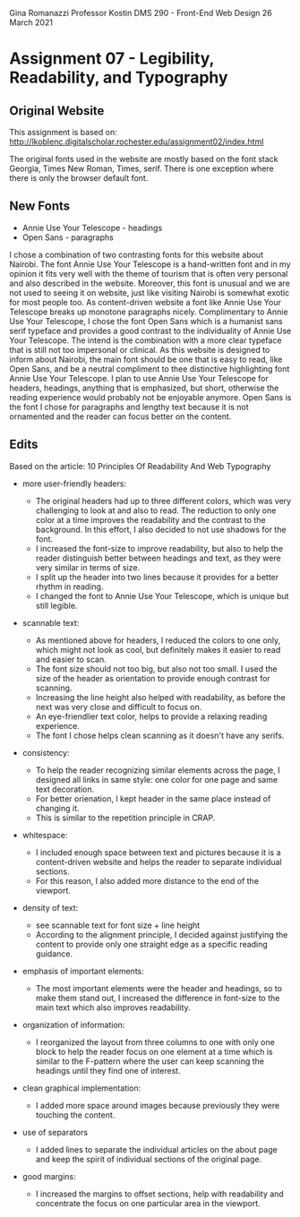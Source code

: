 Gina Romanazzi
Professor Kostin
DMS 290 - Front-End Web Design
26 March 2021

# Assignment 07 - Legibility, Readability, and Typography

## Original Website
This assignment is based on: http://lkoblenc.digitalscholar.rochester.edu/assignment02/index.html

The original fonts used in the website are mostly based on the font stack Georgia, Times New Roman, Times, serif. There is one exception where there is only the browser default font.

## New Fonts
* Annie Use Your Telescope - headings
* Open Sans - paragraphs

I chose a combination of two contrasting fonts for this website about Nairobi. The font Annie Use Your Telescope is a hand-written font and in my opinion it fits very well with the theme of tourism that is often very personal and also described in the website. Moreover, this font is unusual and we are not used to seeing it on website, just like visiting Nairobi is somewhat exotic for most people too. As content-driven website a font like Annie Use Your Telescope breaks up monotone paragraphs nicely.
Complimentary to Annie Use Your Telescope, I chose the font Open Sans which is a humanist sans serif typeface and provides a good contrast to the individuality of Annie Use Your Telescope. The intend is the combination with a more clear typeface that is still not too impersonal or clinical. As this website is designed to inform about Nairobi, the main font should be one that is easy to read, like Open Sans, and be a neutral compliment to thee distinctive highlighting font Annie Use Your Telescope.
I plan to use Annie Use Your Telescope for headers, headings, anything that is emphasized, but short, otherwise the reading experience would probably not be enjoyable anymore. Open Sans is the font I chose for paragraphs and lengthy text because it is not ornamented and the reader can focus better on the content.

## Edits
Based on the article: 10 Principles Of Readability And Web Typography

* more user-friendly headers:
  * The original headers had up to three different colors, which was very challenging to look at and also to read. The reduction to only one color at a time improves the readability and the contrast to the background. In this effort, I also decided to not use shadows for the font.
  * I increased the font-size to improve readability, but also to help the reader distinguish better between headings and text, as they were very similar in terms of size.
  * I split up the header into two lines because it provides for a better rhythm in reading.
  * I changed the font to Annie Use Your Telescope, which is unique but still legible.

* scannable text:
  * As mentioned above for headers, I reduced the colors to one only, which might not look as cool, but definitely makes it easier to read and easier to scan.
  * The font size should not too big, but also not too small. I used the size of the header as orientation to provide enough contrast for scanning.
  * Increasing the line height also helped with readability, as before the next was very close and difficult to focus on.
  * An eye-friendlier text color, helps to provide a relaxing reading experience.
  * The font I chose helps clean scanning as it doesn't have any serifs.

* consistency:
  * To help the reader recognizing similar elements across the page, I designed all links in same style: one color for one page and same text decoration.
  * For better orienation, I kept header in the same place instead of changing it.
  * This is similar to the repetition principle in CRAP.

* whitespace:
  * I included enough space between text and pictures because it is a content-driven website and helps the reader to separate individual sections.
  * For this reason, I also added more distance to the end of the viewport.

* density of text:
  * see scannable text for font size + line height
  * According to the alignment principle, I decided against justifying the content to provide only one straight edge as a specific reading guidance.

* emphasis of important elements:
  * The most important elements were the header and headings, so to make them stand out, I increased the difference in font-size to the main text which also improves readability.

* organization of information:
  * I reorganized the layout from three columns to one with only one block to help the reader focus on one element at a time which is similar to the F-pattern where the user can keep scanning the headings until they find one of interest.

* clean graphical implementation:
  * I added more space around images because previously they were touching the content.

* use of separators
  * I added lines to separate the individual articles on the about page and keep the spirit of individual sections of the original page.

* good margins:
  * I increased the margins to offset sections, help with readability and concentrate the focus on one particular area in the viewport.
